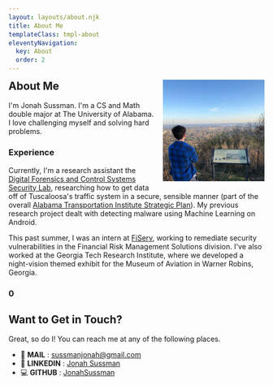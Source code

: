 ```yaml
---
layout: layouts/about.njk
title: About Me
templateClass: tmpl-about
eleventyNavigation:
  key: About
  order: 2
---
```

<link rel="stylesheet" href="{{ '/css/green.css' | url }}">

<article>
<img src="/assets/profilepic1.jpg" style="float: right; margin-left: 1rem; margin-bottom: 1rem; width: min(33vw, 200px); ">

<h1 style="margin-top: 0;">About Me</h1>


I'm Jonah Sussman. I'm a CS and Math double major at The University of Alabama. I love challenging myself and solving hard problems.

### Experience

Currently, I'm a research assistant the [Digital Forensics and Control Systems Security Lab](http://dcsl.cs.ua.edu/), researching how to get data off of Tuscaloosa's traffic system in a secure, sensible manner (part of the overall [Alabama Transportation Institute Strategic Plan](https://www.atistrategicplan.com/)). My previous research project dealt with detecting malware using Machine Learning on Android.

This past summer, I was an intern at [FiServ](https://www.fiserv.com/en.html), working to remediate security vulnerabilities in the Financial Risk Management Solutions division. I've also worked at the Georgia Tech Research Institute, where we developed a night-vision themed exhibit for the Museum of Aviation in Warner Robins, Georgia.

<div id="fun-fact">
  <h3 id="fun-fact-title"><span style="color: var(--blue); font-size: 1rem;" id="fun-fact-counter">0</span></h3>
  <p id="fun-fact-content" class="container"></p>
</div>

</article>
<article>

# Want to Get in Touch?

Great, so do I! You can reach me at any of the following places.
- 📧 **MAIL** : [sussmanjonah@gmail.com](mailto:sussmanjonah@gmail.com)
- 👋 **LINKEDIN** : [Jonah Sussman](https://www.linkedin.com/in/jonah-sussman-889a9b158/)
- 💻 **GITHUB** : [JonahSussman](http://www.github.com/JonahSussman)

</article>

<script>
// DON'T LOOK AT THIS FILE UNLESS YOU WANT TO RUIN THE FUN FOR YOURSELF!

let a = [
    // Qualities
    ['Alignment', 'Chaotic Good'],
    ['Temperament', '98.6 °F'],
    ['Favorite Color', '512 nm <span style="color: #0fff00 !important; text-shadow: 2px 2px 0px var(--color-text);">■</span>'],
    ['Eye Color', 'Brown'],
    ['Corrective Lenses', '-0.5, +0.5 (I know, I know)'],
    ['Height', 'Exactly 1 Jonah'],
    ['Blood Type', 'Red'],
    ['Pronunciation of Gif', '<code>/dʒɪf/</code>'],
    ['Interpupillary Distance', '68 mm'],

    // Physics
    ['Preferred System of Units', 'Lorentz–Heaviside'],
    ['Preferred Unit of Mass', 'The Slug'],
    ['Preferred Unit of Energy', 'The Erg'],
    ['Favorite Simple Machine', 'The screw'],
    ['Favorite Actinide', '94 Am (Americium)'],
    ['Favorite Synthetic Element', '118 Og (Oganesson)'],
    ['Thoughts on the Anomalous Magnetic Dipole Moment', 'g\'s roughly 2; it\'s close enough in my book'],
    ['Thoughts on Magnetic Monopoles', 'They exist, but they\'re only rendered when we\'re not looking'],
    ['Status', 'Yet to reach max q'],

    // Programming
    ['Favorite ASCII character', '<code>0x07 \'BEL\'</code>'],
    ['Favorite C Keyword', '<code>for</code>'],
    ['Favorite Combinator', '<code>λf.(λx.f (x x)) (λx.f (x x))</code>'],
    ['Favorite Console Font', 'Iosevka SS03'],
    ['Favorite Encryption Algorithm', 'Rijndael'],
    ['Favorite Editor', 'VS Code'],
    ['Favorite Compiler', 'g++'],
    ['Favorite Worst Programming Language', 'DOS Batch Files'],
    ['Favorite Naming Convention', '<code>SCREAMING_SNAKE_CASE</code>'],
    ['Favorite Time Complexity', '<code>O(sqrt(n))</code>']
    ['Favorite Code Comment', '<code>// When I wrote this, only God and I understood what I was doing. Now, God only knows.</code>'],
    ['Favorite HTML Element', '<marquee direction="right"><code><b>&lt;marquee&gt;</b></code></marquee>']
    ['Thoughts on P vs NP Conjecture', 'Quantum computers will save us'],
    ['Light or Dark Theme?', 'Light theme'],
    ['Favorite Data Structure', 'The Treap'],

    // Math
    ['Favorite Integral', '<code>e^(-x^2)</code>'],
    ['Favorite Group', 'The Monster Group'],
    ['Favorite Set', 'ℂ'],
    ['Favorite Isomorphism', 'Curry-Howard'],
    ['Favorite Knot', 'Cinquefoil knot'],
    ['Mathematical Philosophy', 'Embodied mind'],
    ['Favorite theorem prover', 'z3'],
    ['Support of Inter-universal Teichmüller Theory', 'Tentative'],

    // Gaming
    ['Favorite Pokémon', 'Ten Question Marks'],
    ['Favorite NES Game', 'Kirby\'s Adventure'],
    ['Favorite Favorite Super Smash Bros. Stage', 'Minecraft World Ω-form'],
    ['Favorite Super Smash Bros. Character', 'Luigi'],
    ['Favorite Civ 5 leader', 'Bismarck'],
    ['Favorite TF2 class', 'Pyro'],
    ['Opinion on Fortnite', 'Apprehensive'],
    ['Favorite Among Us Map', 'The Airship'],
    ['Favorite Mario Kart Bike', 'Mach Bike'],
    ['Favorite Chess Opening', 'King\'s Knight Opening'],
    ['Favorite Chess Defense', 'Caro–Kann'],
    ['Favorite Games By Year', '<code>1400</code> - Chess <sup>Citation needed</sup><br><code>2012</code> - Fez<br><code>2018</code> - The Curse of the Obra Dinn<br><code>2019</code> - Baba is You<br><code>2020</code> - Half Life: Alyx'],
    ['Quickest Chess Loss', '<code>1. e4 e5 2. Bc4 Nc6 3. Qf3 Nf6 4. g4 d6 5. g5 Nd7 6. Qxf7#</code>'],

    // Music
    ['Favorite Chord', 'Dm7♭5'],
    ['Favorite Brass Instrument', 'Mellophone'],
    ['Favorite Scale', 'Phrygian Dominant (1 ♭2 3 4 5 ♭6 ♭7)'],
    ['Favorite Sound Chip', 'The Konami VRC6'],
    ['Preferred Chiptune Tracker Software', 'Famitracker'],
    ['Favorite Band', 'Red Vox'],
    ['Favorite Beach Boys Album', 'Pet Sounds'],
    ['Favorite DOOM music', 'Rip & Tear'],
    ['Favorite Music Symbol', '<span class="center-icon">𝇑</span> - The Gregorian F Clef'],
    ['Favorite Tuning System', 'A = 432Hz'],
    ['Favorite DCI Show', 'Metamorph - The Blue Devils 2017'],
    ['Sharps or Flats?', 'Flats'],
    ['Favorite Chord Progression', '<code>𝄁 E - G♯7 - 𝄀 E/C♯ D♯/C D/B D/E 𝄀 A - G♯m - 𝄀 F♯m B E - 𝄂</code>'],
    ['Favorite Jazz Lick', '<code>D E F G E C D</code>'],

    // Other / Favorites
    ['Favorite Humorist', 'Douglas Adams'],
    ['Favorite Netflix Show', 'BoJack Horseman'],
    ['Favorite Amazon Prime Show', 'Invincible'],
    ['Favorite Powerade Flavor', 'Grape'],
    ['Favorite Vowel Sound', '/ə/ (as in "rhythm")'],
    ['Favorite Soda', 'Coke Zero Sugar Caffeine Free'],
    ['Favorite Top Level Domain', '<code>.net</code> Quod potest videri'],
    ['Favorite Emoji Sequence', '👉😎👉'],
    ['Favorite Public Transit', 'The Chicago "L"'],
    ['<code style="font-size: 1.5rem; font-weight: bold;">59 6f 75 20 63 6f 6e 76 65 72 74 65 64 20 74 68 69 73 21</code>', '<code>48 65 72 65 2c 20 68 61 76 65 20 61 20 63 6f 6f 6b 69 65 20 🍪</code>']
    ['Opinion on Civil Engineers', 'Tolerable'],
    ['Preferred Drink', 'Sweet Tea '],
    ['Opinion on Pineapple on Pizza', 'I mean, it\'s not like it\'s pretending to be something other than what it is'],
    ['Favorite Vexillological Aspect Ratio', '2:1'],
    ['Favorite Compound Lift', 'The Squat'],
    ['Favorite Second Person Plural Pronoun', 'Y\'all'],
];

console.log('There are ' + a.length + ' fun facts about Jonah. Don\'t spoil it by looking at the source code!');

let $ = function(id) {
    return document.getElementById(id);
};

// Fisher-Yates shuffle
for (let i = a.length - 1; i > 0; i--) {
    let j = Math.floor(Math.random() * a.length);
    let t = a[i];
    a[i] = a[j];
    a[j] = t;
}

let index = 0;
let count = 0;

function fun_fact() {
    count--;

    if (count <= 0) {
        index = (index + 1) % a.length;

        let title = a[index][0];
        let content = a[index][1];

        count = Math.max(Math.ceil((title.length + content.length) / 20), 6);

        $('fun-fact-title').innerHTML = title + ' <span style="color: var(--blue); font-size: 1rem;" id="fun-fact-counter"></span>';
        $('fun-fact-content').innerHTML = content;
    }

    $('fun-fact-counter').textContent = '' + (count - 1);
}

fun_fact();
window.setInterval(fun_fact, 1000);
</script>